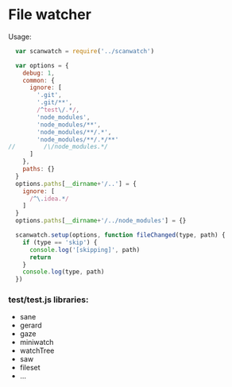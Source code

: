 # File watcher

Usage:

```javascript
  var scanwatch = require('../scanwatch')

  var options = {
    debug: 1,
    common: {
      ignore: [
        '.git',
        '.git/**',
        /^test\/.*/,
        'node_modules',
        'node_modules/**',
        'node_modules/**/.*',
        'node_modules/**/.*/**'
//        /\/node_modules.*/
      ]
    },
    paths: {}
  }
  options.paths[__dirname+'/..'] = {
    ignore: [
      /^\.idea.*/
    ]
  }
  options.paths[__dirname+'/../node_modules'] = {}

  scanwatch.setup(options, function fileChanged(type, path) {
    if (type == 'skip') {
      console.log('[skipping]', path)
      return
    }
    console.log(type, path)
  })
```

### test/test.js libraries:
* sane
* gerard
* gaze
* miniwatch
* watchTree
* saw
* fileset
* ...